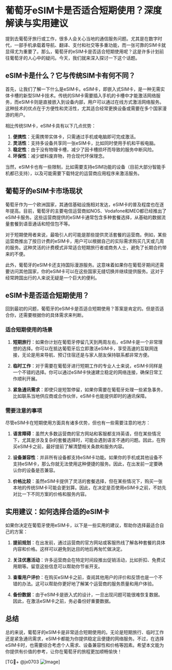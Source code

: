 # 葡萄牙eSIM卡是否适合短期使用？深度解读与实用建议

提到去葡萄牙旅行或工作，很多人会关心当地的通信服务问题。尤其是在数字时代，一部手机承载着导航、翻译、支付和社交等多重功能，而一张可靠的SIM卡就显得尤为重要了。那么，葡萄牙的eSIM卡是否适合短期使用呢？这是许多计划前往葡萄牙的人心中的疑问。今天，我们就来深入探讨一下这个话题。

## eSIM卡是什么？它与传统SIM卡有何不同？

首先，让我们了解一下什么是eSIM卡。eSIM卡，即嵌入式SIM卡，是一种无需实体卡槽的新型SIM卡技术。传统的SIM卡需要插入手机的卡槽中才能激活网络服务，而eSIM卡则是直接嵌入到设备内部，用户可以通过在线方式激活网络服务。这种技术的优点在于方便性和灵活性，尤其适合经常更换设备或需要在多个国家漫游的用户。

相比传统SIM卡，eSIM卡具有以下几点优势：

1. **便携性**：无需携带实体卡，只需通过手机或电脑即可完成激活。
2. **灵活性**：支持多设备共享同一张eSIM卡，比如同时使用手机和平板电脑。
3. **稳定性**：由于没有物理卡槽，减少了因卡槽损坏而导致的服务中断风险。
4. **环保性**：减少塑料废弃物，符合现代环保理念。

当然，eSIM卡也有一些限制，比如需要支持eSIM功能的设备（目前大部分智能手机都已支持），以及可能需要下载特定的运营商应用程序来激活服务。

## 葡萄牙的eSIM卡市场现状

葡萄牙作为一个欧洲国家，其通信基础设施相对发达，eSIM卡的普及程度也在逐年提高。目前，葡萄牙的主要电信运营商如NOS、Vodafone和MEO都已经推出了eSIM卡服务。这些运营商提供的eSIM卡通常包含多种套餐选择，从基础的数据流量套餐到语音通话和短信包不等。

对于短期使用者来说，最吸引人的可能是那些提供灵活套餐的运营商。例如，某些运营商推出了按日计费的eSIM卡，用户可以根据自己的实际需求购买几天或几周的服务。这种灵活的计费模式非常适合短期旅行者或商务人士，避免了长期合约带来的不便。

此外，葡萄牙的eSIM卡还支持国际漫游服务。这意味着如果你在葡萄牙期间还需要访问其他国家，你的eSIM卡可以在这些国家无缝切换并继续提供服务。这对于经常跨国出行的人来说无疑是一个巨大的便利。

## eSIM卡是否适合短期使用？

回到最初的问题，葡萄牙的eSIM卡是否适合短期使用？答案是肯定的。但是否适合你，还需要根据你的具体需求来判断。

### 适合短期使用的场景

1. **短期旅行**：如果你计划在葡萄牙停留几天到两周左右，eSIM卡是一个非常理想的选择。你可以在抵达葡萄牙后立即激活eSIM卡，享受高速的互联网连接，无论是用来导航、预订住宿还是与家人朋友保持联系都非常方便。
   
2. **临时工作**：对于需要在葡萄牙进行短期工作的专业人士来说，eSIM卡同样是一个不错的选择。你可以通过eSIM卡快速建立稳定的网络连接，确保日常工作顺利开展。

3. **紧急通讯需求**：即使只是短暂停留，如果你需要在葡萄牙处理一些紧急事务，比如联系当地供应商或合作伙伴，eSIM卡也能提供即时的通讯保障。

### 需要注意的事项

尽管eSIM卡在短期使用方面具有诸多优势，但也有一些需要注意的地方：

1. **语言障碍**：虽然大多数运营商的官方网站和客服都支持英语，但在某些情况下，尤其是涉及复杂的套餐选择时，可能会遇到语言不通的问题。因此，在购买eSIM卡之前，最好提前了解清楚相关条款和服务内容。

2. **设备兼容性**：并非所有设备都支持eSIM卡功能。如果你的手机或其他设备不支持eSIM卡，那么你就无法使用这种便捷的服务。因此，在出发前一定要确认你的设备是否兼容。

3. **价格比较**：虽然eSIM卡提供了灵活的套餐选择，但在某些情况下，购买一张本地的传统SIM卡可能会更划算。因此，在决定是否使用eSIM卡之前，不妨先对比一下不同方案的价格和服务内容。

## 实用建议：如何选择合适的eSIM卡

如果你决定在葡萄牙使用eSIM卡，以下是一些实用的建议，帮助你选择最适合自己的方案：

1. **提前规划**：在出发前，通过运营商的官方网站或客服热线了解各种套餐的具体内容和价格。这样可以避免到达目的地后再匆忙做决定。

2. **关注优惠活动**：许多运营商会在特定时间段推出促销活动，比如折扣、免费试用期等。留意这些信息可以帮助你节省开支。

3. **查看用户评价**：在购买eSIM卡之前，查阅其他用户的评价和反馈也是一个不错的办法。这可以帮助你更好地了解某个运营商的服务质量和用户体验。

4. **备份数据**：由于eSIM卡是嵌入式的设计，一旦出现问题可能很难恢复数据。因此，在激活eSIM卡之前，务必备份好重要数据。

## 总结

总的来说，葡萄牙的eSIM卡是非常适合短期使用的。无论是短期旅行、临时工作还是紧急通讯需求，eSIM卡都能为你提供稳定且便捷的网络服务。不过，在选择eSIM卡时，也需要综合考虑个人需求、设备兼容性和价格等因素。希望本文能为你提供有价值的参考，让你在葡萄牙的旅程更加顺畅愉快！

[TG💪+ @jx0703 ![Image](https://github.com/user-attachments/assets/dbca1d08-cadb-493c-b0ec-ad6f7a83f270)]
